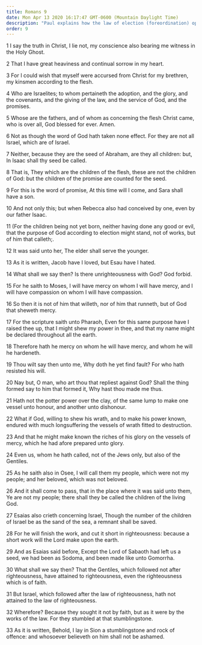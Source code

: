 ```yaml
---
title: Romans 9
date: Mon Apr 13 2020 16:17:47 GMT-0600 (Mountain Daylight Time)
description: "Paul explains how the law of election (foreordination) operates—The people of Israel are chosen (foreordained) to receive the adoption, covenants, promises, and blessings of the gospel; yet they are not all Israel who are of Israel—They must seek their blessings by faith—The Gentiles also attain to righteousness and salvation by faith."
order: 9
---
```


1 I say the truth in Christ, I lie not, my conscience also bearing me witness in the Holy Ghost.

2 That I have great heaviness and continual sorrow in my heart.

3 For I could wish that myself were accursed from Christ for my brethren, my kinsmen according to the flesh.

4 Who are Israelites; to whom pertaineth the adoption, and the glory, and the covenants, and the giving of the law, and the service of God, and the promises.

5 Whose are the fathers, and of whom as concerning the flesh Christ came, who is over all, God blessed for ever. Amen.

6 Not as though the word of God hath taken none effect. For they are not all Israel, which are of Israel.

7 Neither, because they are the seed of Abraham, are they all children: but, In Isaac shall thy seed be called.

8 That is, They which are the children of the flesh, these are not the children of God: but the children of the promise are counted for the seed.

9 For this is the word of promise, At this time will I come, and Sara shall have a son.

10 And not only this; but when Rebecca also had conceived by one, even by our father Isaac.

11 (For the children being not yet born, neither having done any good or evil, that the purpose of God according to election might stand, not of works, but of him that calleth;.

12 It was said unto her, The elder shall serve the younger.

13 As it is written, Jacob have I loved, but Esau have I hated.

14 What shall we say then? Is there unrighteousness with God? God forbid.

15 For he saith to Moses, I will have mercy on whom I will have mercy, and I will have compassion on whom I will have compassion.

16 So then it is not of him that willeth, nor of him that runneth, but of God that sheweth mercy.

17 For the scripture saith unto Pharaoh, Even for this same purpose have I raised thee up, that I might shew my power in thee, and that my name might be declared throughout all the earth.

18 Therefore hath he mercy on whom he will have mercy, and whom he will he hardeneth.

19 Thou wilt say then unto me, Why doth he yet find fault? For who hath resisted his will.

20 Nay but, O man, who art thou that repliest against God? Shall the thing formed say to him that formed it, Why hast thou made me thus.

21 Hath not the potter power over the clay, of the same lump to make one vessel unto honour, and another unto dishonour.

22 What if God, willing to shew his wrath, and to make his power known, endured with much longsuffering the vessels of wrath fitted to destruction.

23 And that he might make known the riches of his glory on the vessels of mercy, which he had afore prepared unto glory.

24 Even us, whom he hath called, not of the Jews only, but also of the Gentiles.

25 As he saith also in Osee, I will call them my people, which were not my people; and her beloved, which was not beloved.

26 And it shall come to pass, that in the place where it was said unto them, Ye are not my people; there shall they be called the children of the living God.

27 Esaias also crieth concerning Israel, Though the number of the children of Israel be as the sand of the sea, a remnant shall be saved.

28 For he will finish the work, and cut it short in righteousness: because a short work will the Lord make upon the earth.

29 And as Esaias said before, Except the Lord of Sabaoth had left us a seed, we had been as Sodoma, and been made like unto Gomorrha.

30 What shall we say then? That the Gentiles, which followed not after righteousness, have attained to righteousness, even the righteousness which is of faith.

31 But Israel, which followed after the law of righteousness, hath not attained to the law of righteousness.

32 Wherefore? Because they sought it not by faith, but as it were by the works of the law. For they stumbled at that stumblingstone.

33 As it is written, Behold, I lay in Sion a stumblingstone and rock of offence: and whosoever believeth on him shall not be ashamed.
